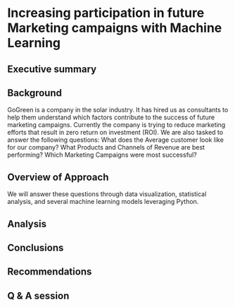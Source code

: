 # Increasing participation in future Marketing campaigns with Machine Learning


## Executive summary
## Background

GoGreen is a company in the solar industry.  It has hired us as consultants to help them understand which factors contribute to the success of future marketing campaigns.  Currently the company is trying to reduce marketing efforts that result in zero return on investment (ROI).
We are also tasked to answer the following questions: What does the Average customer look like for our company? What Products and Channels of Revenue are best performing? Which Marketing Campaigns were most successful? 

## Overview of Approach

We will answer these questions through data visualization, statistical analysis, and several machine learning models leveraging Python.


## Analysis
## Conclusions
## Recommendations
## Q & A session
